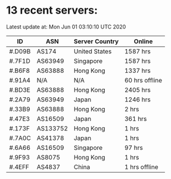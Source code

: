 # 13 recent servers:

Latest update at: Mon Jun 01 03:10:10 UTC 2020

| ID | ASN | Server Country | Online |
| -- | --- | -------------- | ------ |
| #.D09B | AS174 | United States | 1587 hrs |
| #.7F1D | AS63949 | Singapore | 1587 hrs |
| #.B6F8 | AS63888 | Hong Kong | 1337 hrs |
| #.91A4 | N/A | N/A | 60 hrs offline |
| #.BD3E | AS63888 | Hong Kong | 2405 hrs |
| #.2A79 | AS63949 | Japan | 1246 hrs |
| #.33B9 | AS63888 | Hong Kong | 2 hrs |
| #.47E3 | AS16509 | Japan | 361 hrs |
| #.173F | AS133752 | Hong Kong | 1 hrs |
| #.7A0C | AS41378 | Japan | 1 hrs |
| #.6A66 | AS16509 | Singapore | 97 hrs |
| #.9F93 | AS8075 | Hong Kong | 1 hrs |
| #.4EFF | AS4837 | China | 1 hrs offline |

